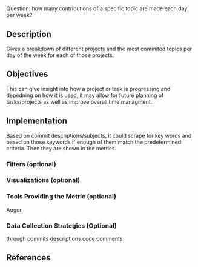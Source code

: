 # 

Question: how many contributions of a specific topic are made each day per week?

## Description
Gives a breakdown of different projects and the most commited topics per day of the week for each of those projects.

## Objectives
This can give insight into how a project or task is progressing and depedning on how it is used, it may allow for future planning of tasks/projects as well as improve overall time managment.

## Implementation
Based on commit descriptions/subjects, it could scrape for key words and based on those keywords if enough of them match the predetermined criteria. Then they are shown in the metrics.

### Filters (optional)

### Visualizations (optional)

### Tools Providing the Metric (optional)
Augur

### Data Collection Strategies (Optional)
through commits
descriptions
code comments


## References

